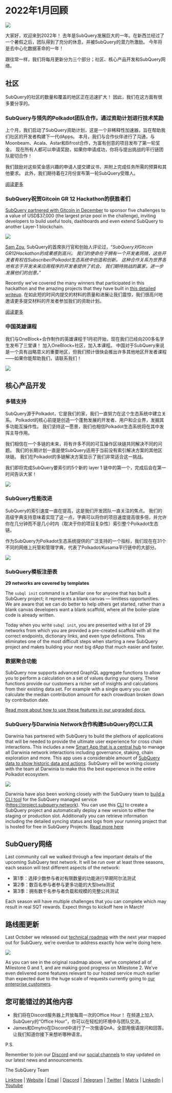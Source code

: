 # 2022年1月回顾

![](https://miro.medium.com/max/1400/1*2IMAaY-YYyAdl7YfZqHTAg.png)

大家好，欢迎来到2022年！ 去年是SubQuery发展巨大的一年。在新西兰经过了一个暑假之后，团队得到了充分的休息，并被SubQuery的潜力所激励。 今年将是去中心化数据革命的一年！

跟往常一样，我们将每月更新分为三个部分；社区、核心产品开发和SubQuery网络。

## 社区

SubQuery的社区的数量和覆盖的地区正在迅速扩大！ 因此，我们在这方面有很多要分享的。

### SubQuery与领先的Polkadot团队合作，通过资助计划进行技术奖励

上个月，我们启动了SubQuery资助计划，这是一个非稀释性加速器，旨在帮助我们社区的开发者构建下一代dApps。 本月，我们与合作伙伴进行了沟通，与Moonbeam、Acala、Astar和Bifrost合作，为富有创意的项目发布了第一轮奖金。 现在所有人都可以申请奖励，如果你申请成功，你将与提出挑战的平行链团队密切合作！

我们鼓励对这些奖金感兴趣的申请人提交建议书，并附上完成任务所需的预算和其他要求。 此外，我们期待着在2月份宣布第一轮SubQuery受赠人。

[阅读更多](../blogs/20220127-grants-bounties.md)

### SubQuery祝贺Gitcoin GR 12 Hackathon的获胜者们

[SubQuery partnered with Gitcoin in December](../blogs/20211120-gitcoin12-hackathon.md) to sponsor five challenges to a value of USD$37,000 (the largest prize pool in the challenge), inviting developers to build useful tools, dashboards and even extend SubQuery to another Layer-1 blockchain.

![](https://miro.medium.com/max/1400/1*BUq3ah1ULNnvLjqxv_vzlQ.png)

[Sam Zou](https://twitter.com/zoujialiu), SubQuery的首席执行官和创始人评论过，“_SubQuery对Gitcoin GR12Hackathon的成果感到高兴。 我们的使命在于拥有一个开发者网络，这些开发者有权在Subscriber/Polkadot生态系统中创造和创新。 这种合作关系为世界各地有志于开发未来应用程序的开发者提供了机会。 我们期待挑战的赢家，进一步发展他们的创意。_”

Recently we’ve covered the many winners that participated in this hackathon and the amazing projects that they have built in [this detailed writeup](../blogs/20220120-gr12-winners.md). 在如此短的时间内提交的材料的质量和进展让我们震惊，我们很高兴地邀请更多提交材料的开发者参加我们的资助计划。

[阅读更多](../blogs/20220120-gr12-winners.md)

### 中国英雄课程

我们与OneBlock+合作制作的英雄课程于1月初开始，现在我们已经向200多名学生发布了三堂课！ 加入OneBlock+社区，加入本课程。 中国对于SubQuery来说是一个具有战略意义的重要地区，但我们预计很快会推出许多其他地区开发者课程——如果你能帮助我们，请联系我们！

![](https://miro.medium.com/max/1400/1*_8N000hX1WBM79ZbFyhvYQ.png)

## 核心产品开发

### 多链支持

SubQuery源于Polkadot，它是我们的家，我们一直努力在这个生态系统中建立关系。 Polkadot的核心前提是创造一个蓬勃发展的开发者、用户和企业界，发掘其多功能互操作性。 我们坚持这一愿景，我们也相信Polkadot生态系统将在其中发挥主导作用。

我们相信在一个多链的未来，将有许多不同的可互操作区块链共同解决不同的问题。 我们的长期计划一直是使SubQuery适用于当前没有索引解决方案的其他区块链。 我们在Polkadot的多链解决方案显示了我们非常适合这一挑战。

我们即将完成SubQuery要索引的5个新的 layer 1 链中的第一个，完成后会在第一时间告诉大家！

![](https://miro.medium.com/max/1400/1*jD1n5MSjeatjiaF5hY-Wjg.png)

### SubQuery性能改进

SubQuery的索引速度一直在提高，这是我们开发团队一直关注的焦点。 我们的高级字典支持意味着实现了这一点，字典可以将你的项目速度提高很多倍，并允许你在几分钟而不是几小时内（取决于你的项目复杂性）索引整个Polkadot生态链。

作为SubQuery为Polkadot生态系统提供的广泛支持的一个指标，我们现在在31个不同的网络上托管和管理字典，代表了Polkadot/Kusama平行链中的大部分。

![](https://miro.medi.com/max/1400/1*WeMY5WnWZ_jvllxidhycUA.png)

### SubQuery模板注册表

**29 networks are covered by templates**

The `subql init` command is a familiar one for anyone that has built a SubQuery project; it represents a blank canvas — limitless opportunities. We are aware that we can do better to help others get started, rather than a blank canvas developers want a blank scaffold, where all the boiler-plate code is already written.

Today when you write `subql init`, you are presented with a list of 29 networks from which you are provided a pre-created scaffold with all the correct endpoints, dictionary links, and even type definitions. This eliminates one of the most difficult steps when starting a new SubQuery project and makes building your next big dApp that much easier and faster.

### 数据聚合功能

SubQuery now supports advanced GraphQL aggregate functions to allow you to perform a calculation on a set of values during your query. These functions provide our customers a richer set of insights and calculations from their existing data set. For example with a single query you can calculate the median contribution amount for each crowdloan broken down by contribution date.

[Read more about how to use these features in our upgraded docs.](https://doc.subquery.network/query/aggregate/)

### SubQuery与Darwinia Network合作构建SubQuery的CLI工具

Darwinia has partnered with SubQuery to build the plethora of applications that will be needed to provide the ultimate user experience for cross chain interactions. This includes a new [Smart App that is a central hub](https://apps.darwinia.network/) to manage all Darwinia network interactions including governance, staking, chain exploration and more. This app uses a considerable amount of [SubQuery data to show historic data and actions](https://explorer.subquery.network/subquery/darwinia-network/smart-app-crab). SubQuery will be working closely with the team at Darwinia to make this the best experience in the entire Polkadot ecosystem.

![](https://miro.medium.com/max/1200/1*bL2Csj9qyamD7txAheCTIg.gif)

Darwinia have also been working closely with the SubQuery team to [build a CLI tool](https://github.com/fewensa/subquery-cli) for the SubQuery managed service (https://project.subquery.network). You can use this [CLI](https://github.com/fewensa/subquery-cli) to create a SubQuery project and automatically deploy a new version to either the staging or production slot. Additionally you can retrieve information including the detailed syncing status and logs from your running project that is hosted for free in SubQuery Projects. [Read more here](../customer_announcements/20220125-subquery-partners-with-darwinia-network-to-build-subquerys-cli-tool.md)

## SubQuery网络

Last community call we walked through a few important details of the upcoming SubQuery test network. It will be run over at least three seasons, each season will test different aspects of the network:

- 第1季：选择少数参与者对有限数量的功能进行早期阿尔法测试
- 第2季：数百名参与者参与更多功能的大型beta测试
- 第3季：拥有数千名参与者负载和规模的完整公共测试

Each season will have multiple challenges that you can complete which may result in real SQT rewards. Expect things to kickoff here in March!

## 路线图更新

Last October we released out [technical roadmap](https://blog.subquery.network/blogs/20211029-roadmap-october.html) with the next year mapped out for SubQuery, we’re overdue to address exactly how we’re doing here.

![](https://miro.medium.com/max/1400/1*2a3SGrW-OG5pbw67jsavvw.jpeg)

As you can see in the original roadmap above, we’ve completed all of Milestone 0 and 1, and are making good progress on Milestone 2. We’ve even delivered some features relevant to our hosted service much earlier than expected due to the huge scale of requests currently going to [our enterprise customers](https://blog.subquery.network/blogs/20211228-enterprise-hosted.html).

## 您可能错过的其他内容

- 我们将在Discord服务器上开放每周一次的Office Hour！ 在频道上加入SubQuery的“Office Hour”，你可以在轻松的环境中与团队交流。
- James和Dmytro在Discord中进行了一次俄语QnA，全部用俄语提问和回答。 让我们知道你接下来想听哪种语言。

P.S.

Remember to join our [Discord](https://discord.com/invite/subquery) and our [social channels](https://linktr.ee/subquerynetwork) to stay updated on our latest news and announcements.

The SubQuery Team

[Linktree](https://linktr.ee/subquerynetwork) | [Website](https://subquery.network/) | [Email](hello@subquery.network) | [Discord](https://discord.com/invite/78zg8aBSMG) | [Telegram](https://t.me/subquerynetwork) | [Twitter](https://twitter.com/subquerynetwork) | [Matrix](https://matrix.to/#/#subquery:matrix.org) | [LinkedIn](https://www.linkedin.com/company/subquery) | [Youtube](https://www.youtube.com/channel/UCi1a6NUUjegcLHDFLr7CqLw)
